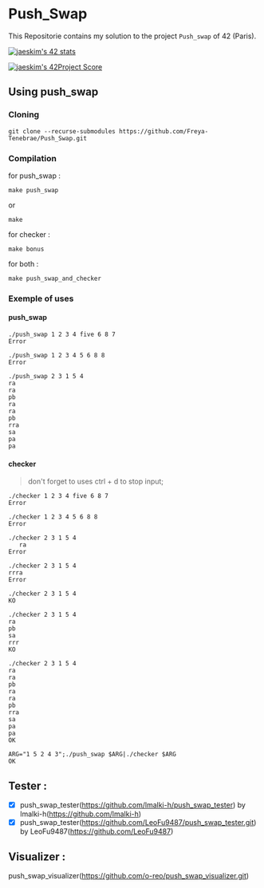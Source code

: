 # Push_Swap

This Repositorie contains my solution to the project `Push_swap` of 42 (Paris).

[![jaeskim's 42 stats](https://badge42.herokuapp.com/api/stats/cmaginot?cursus=42cursus&privacyName=true)](https://github.com/JaeSeoKim/badge42)

[![jaeskim's 42Project Score](https://badge42.herokuapp.com/api/project/cmaginot/push_swap)](https://github.com/JaeSeoKim/badge42)

## Using push_swap

### Cloning

```shell
git clone --recurse-submodules https://github.com/Freya-Tenebrae/Push_Swap.git
```

### Compilation

for push_swap :
```shell
make push_swap
```
or
```shell
make
```
for checker :
```shell
make bonus
```

for both :
```shell
make push_swap_and_checker
```

### Exemple of uses

#### push_swap

```shell
./push_swap 1 2 3 4 five 6 8 7
Error
```
```shell
./push_swap 1 2 3 4 5 6 8 8
Error
```
```shell
./push_swap 2 3 1 5 4  
ra
ra
pb
ra
ra
pb
rra
sa
pa
pa
```

#### checker

> don't forget to uses ctrl + d to stop input;

```shell
./checker 1 2 3 4 five 6 8 7
Error
```
```shell
./checker 1 2 3 4 5 6 8 8
Error
```
```shell
./checker 2 3 1 5 4  
   ra
Error
```
```shell
./checker 2 3 1 5 4  
rrra
Error
```
```shell
./checker 2 3 1 5 4  
KO
```
```shell
./checker 2 3 1 5 4  
ra
pb
sa
rrr
KO
```
```shell
./checker 2 3 1 5 4  
ra
ra
pb
ra
ra
pb
rra
sa
pa
pa
OK
```
```shell
ARG="1 5 2 4 3";./push_swap $ARG|./checker $ARG
OK
```
## Tester :

- [x] push_swap_tester(https://github.com/lmalki-h/push_swap_tester) by lmalki-h(https://github.com/lmalki-h)
- [x] push_swap_tester(https://github.com/LeoFu9487/push_swap_tester.git) by LeoFu9487(https://github.com/LeoFu9487)

## Visualizer :

push_swap_visualizer(https://github.com/o-reo/push_swap_visualizer.git)
